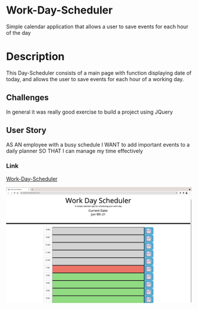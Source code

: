 # Work-Day-Scheduler
Simple calendar application that allows a user to save events for each hour of the day
# Description
This Day-Scheduler consists of a main page with function displaying date of today, and allows the user to save events for each hour of a working day.

## Challenges

In general it was really good exercise to build a project using JQuery 
## User Story

AS AN employee with a busy schedule
I WANT to add important events to a daily planner
SO THAT I can manage my time effectively

### Link
[Work-Day-Scheduler](https://mohamedmesahel.github.io/Work-Day-Scheduler/)

![](./img/scheduler.png)